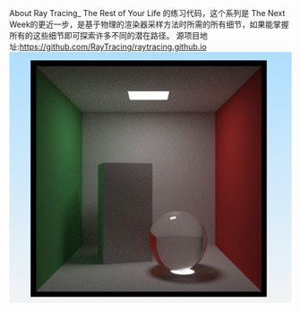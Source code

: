 About
Ray Tracing_ The Rest of Your Life 的练习代码，这个系列是 The Next Week的更近一步，是基于物理的渲染器采样方法时所需的所有细节，如果能掌握所有的这些细节即可探索许多不同的潜在路径。
源项目地址:https://github.com/RayTracing/raytracing.github.io
![Finalscene](https://github.com/oney2033/Ray-Tracing-The-Rest-of-Your-Life/blob/main/resultimage/Cornell%20box%20using%20a%20mixture%20of%20glass%20%26%20light%20PDFs.png)
